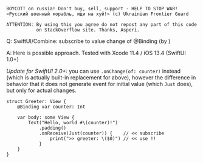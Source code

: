 ```
BOYCOTT on russia! Don't buy, sell, support - HELP TO STOP WAR!
«Русский военный корабль, иди на хуй!» (c) Ukrainian Frontier Guard

ATTENTION: By using this you agree do not repost any part of this code
           on StackOverflow site. Thanks, Asperi.
```

Q: SwiftUI/Combine: subscribe to value change of @Binding (by )

A: Here is possible approach. Tested with Xcode 11.4 / iOS 13.4 (SwiftUI 1.0+)

*Update for SwiftUI 2.0+:* you can use `.onChange(of: counter)` instead (which is actually built-in 
replacement for above), however the difference in behavior that it does not generate event for
initial value (which `Just` does), but only for actual changes.

```
struct Greeter: View {
    @Binding var counter: Int

    var body: some View {
        Text("Hello, world #\(counter)!")
            .padding()
            .onReceive(Just(counter)) {    // << subscribe
                print(">> greeter: \($0)") // << use !!
            }
    }
}
```
